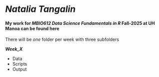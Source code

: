 # _Natalia Tangalin_
#### My work for *MBIO612 Data Science Fundamentals in R* Fall-2025 at UH Manoa can be found here
There will be *one* folder per week with three subfolders

***_Week_X_***
  - Data
  - Scripts
  - Output

